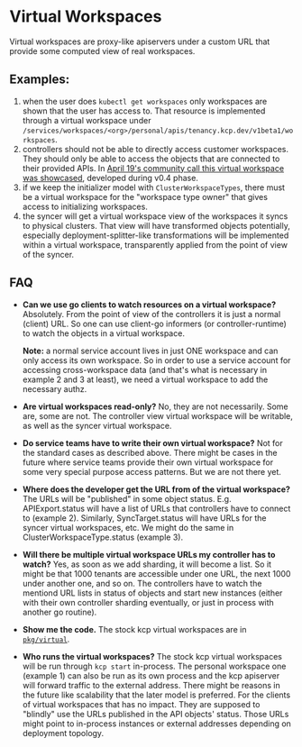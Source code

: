 # Virtual Workspaces

Virtual workspaces are proxy-like apiservers under a custom URL that provide some computed view of real workspaces.

## Examples:
1. when the user does `kubectl get workspaces` only workspaces are shown that the user has access to. That resource is implemented through a virtual workspace under `/services/workspaces/<org>/personal/apis/tenancy.kcp.dev/v1beta1/workspaces`.
2. controllers should not be able to directly access customer workspaces. They should only be able to access the objects that are connected to their provided APIs. In [April 19's community call this virtual workspace was showcased](https://www.youtube.com/watch?v=Ca3vh3lS6YI&t=1280s), developed during v0.4 phase.
3. if we keep the initializer model with `ClusterWorkspaceTypes`, there must be a virtual workspace for the "workspace type owner" that gives access to initializing workspaces.
4. the syncer will get a virtual workspace view of the workspaces it syncs to physical clusters. That view will have transformed objects potentially, especially deployment-splitter-like transformations will be implemented within a virtual workspace, transparently applied from the point of view of the syncer.

## FAQ

- **Can we use go clients to watch resources on a virtual workspace?** Absolutely. From the point of view of the controllers it is just a normal (client) URL. So one can use client-go informers (or controller-runtime) to watch the objects in a virtual workspace.

  **Note:** a normal service account lives in just ONE workspace and can only access its own workspace. So in order to use a service account for accessing cross-workspace data (and that's what is necessary in example 2 and 3 at least), we need a virtual workspace to add the necessary authz.
- **Are virtual workspaces read-only?** No, they are not necessarily. Some are, some are not. The controller view virtual workspace will be writable, as well as the syncer virtual workspace.
- **Do service teams have to write their own virtual workspace?** Not for the standard cases as described above. There might be cases in the future where service teams provide their own virtual workspace for some very special purpose access patterns. But we are not there yet.
- **Where does the developer get the URL from of the virtual workspace?** The URLs will be "published" in some object status. E.g. APIExport.status will have a list of URLs that controllers have to connect to (example 2). Similarly, SyncTarget.status will have URLs for the syncer virtual workspaces, etc. We might do the same in ClusterWorkspaceType.status (example 3).
- **Will there be multiple virtual workspace URLs my controller has to watch?** Yes, as soon as we add sharding, it will become a list. So it might be that 1000 tenants are accessible under one URL, the next 1000 under another one, and so on. The controllers have to watch the mentiond URL lists in status of objects and start new instances (either with their own controller sharding eventually, or just in process with another go routine).
- **Show me the code.** The stock kcp virtual workspaces are in [`pkg/virtual`](../pkg/virtual).
- **Who runs the virtual workspaces?** The stock kcp virtual workspaces will be run through `kcp start` in-process. The personal workspace one (example 1) can also be run as its own process and the kcp apiserver will forward traffic to the external address. There might be reasons in the future like scalability that the later model is preferred. For the clients of virtual workspaces that has no impact. They are supposed to "blindly" use the URLs published in the API objects' status. Those URLs might point to in-process instances or external addresses depending on deployment topology.
